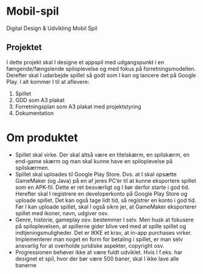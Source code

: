 # Mobil-spil
Digital Design &amp; Udvikling Mobil Spil


## Projektet 
I dette projekt skal I designe et appspil med udgangspunkt i en fængende/fængslende spiloplevelse og med 
fokus på forretningsmodellen. Derefter skal I udarbejde spillet så godt som I kan og lancere det på Google 
Play. I alt kommer I til at aflevere: 
1. Spillet 
2. GDD som A3 plakat 
3. Forretningsplan som A3 plakat med projektstyring 
4. Dokumentation

# Om produktet 
* Spillet skal virke. Der skal altså være en titelskærm, en spilskærm, en end-game skærm og man skal 
kunne have en spiloplevelse på spilskærmen. 
* Spillet skal uploades til Google Play Store. Dvs. at I skal opsætte GameMaker (og Java) på en af 
jeres PC’er til at kunne eksportere spillet som en APK-fil. Dette er ret besværligt og I bør derfor 
starte i god tid. Herefter skal I registrere en developerkonto på Google Play Store og uploade 
spillet. Det kan også tage lidt tid, så registrer en konto i god tid. Før I kan uploade spillet, skal I også 
sikre jer, at GameMaker eksporterer spillet med ikoner, navn, udgiver osv. 
* Genre, historie, gameplay osv. bestemmer I selv. Men husk at fokusere på spiloplevelsen, at 
spillerne gider blive ved med at spille spillet og indtjeningsmuligheder. Det er IKKE et krav, at in-app 
purchases virker. Implementerer man noget en form for betaling i spillet, er man selv ansvarlig for 
at overholde juridiske aspekter, copyright osv. 
* Progressionen behøver ikke at være fuldt udviklet. Hvis I f.eks. har designet et spil, hvor der bør 
være 500 baner, skal I ikke lave alle banerne
